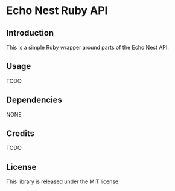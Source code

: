 # Echo Nest Ruby API

## Introduction

This is a simple Ruby wrapper around parts of the Echo Nest API.

## Usage

TODO

## Dependencies

NONE

## Credits

TODO

## License

This library is released under the MIT license.
